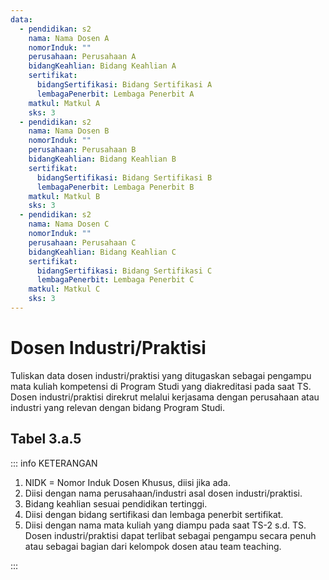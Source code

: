 ```yaml
---
data:
  - pendidikan: s2
    nama: Nama Dosen A
    nomorInduk: ""
    perusahaan: Perusahaan A
    bidangKeahlian: Bidang Keahlian A
    sertifikat:
      bidangSertifikasi: Bidang Sertifikasi A
      lembagaPenerbit: Lembaga Penerbit A
    matkul: Matkul A
    sks: 3
  - pendidikan: s2
    nama: Nama Dosen B
    nomorInduk: ""
    perusahaan: Perusahaan B
    bidangKeahlian: Bidang Keahlian B
    sertifikat:
      bidangSertifikasi: Bidang Sertifikasi B
      lembagaPenerbit: Lembaga Penerbit B
    matkul: Matkul B
    sks: 3
  - pendidikan: s2
    nama: Nama Dosen C
    nomorInduk: ""
    perusahaan: Perusahaan C
    bidangKeahlian: Bidang Keahlian C
    sertifikat:
      bidangSertifikasi: Bidang Sertifikasi C
      lembagaPenerbit: Lembaga Penerbit C
    matkul: Matkul C
    sks: 3
---
```


<script setup>
import { useData } from "vitepress"
import Tabel from '../components/tabel-3a5.vue'

const { frontmatter } = useData()
</script>

# Dosen Industri/Praktisi

Tuliskan data dosen industri/praktisi yang ditugaskan sebagai pengampu mata kuliah kompetensi di Program Studi yang diakreditasi pada saat TS. Dosen industri/praktisi direkrut melalui kerjasama dengan perusahaan atau industri yang relevan dengan bidang Program Studi.

## Tabel 3.a.5

<Tabel :data="frontmatter.data" />

::: info KETERANGAN

1. NIDK = Nomor Induk Dosen Khusus, diisi jika ada.
1. Diisi dengan nama perusahaan/industri asal dosen industri/praktisi.
1. Bidang keahlian sesuai pendidikan tertinggi.
1. Diisi dengan bidang sertifikasi dan lembaga penerbit sertifikat.
1. Diisi dengan nama mata kuliah yang diampu pada saat TS-2 s.d. TS. Dosen industri/praktisi dapat terlibat sebagai pengampu secara penuh atau sebagai bagian dari kelompok dosen atau team teaching.

:::
